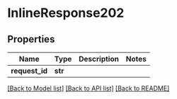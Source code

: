 # InlineResponse202

## Properties
Name | Type | Description | Notes
------------ | ------------- | ------------- | -------------
**request_id** | **str** |  | 

[[Back to Model list]](../README.md#documentation-for-models) [[Back to API list]](../README.md#documentation-for-api-endpoints) [[Back to README]](../README.md)

